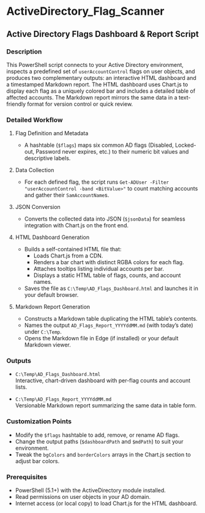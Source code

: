 # ActiveDirectory_Flag_Scanner

## Active Directory Flags Dashboard & Report Script

### Description

This PowerShell script connects to your Active Directory environment, inspects a predefined set of `userAccountControl` flags on user objects, and produces two complementary outputs: an interactive HTML dashboard and a timestamped Markdown report. The HTML dashboard uses Chart.js to display each flag as a uniquely colored bar and includes a detailed table of affected accounts. The Markdown report mirrors the same data in a text-friendly format for version control or quick review.

### Detailed Workflow

1. Flag Definition and Metadata  
   - A hashtable (`$flags`) maps six common AD flags (Disabled, Locked-out, Password never expires, etc.) to their numeric bit values and descriptive labels.

2. Data Collection  
   - For each defined flag, the script runs `Get-ADUser -Filter "userAccountControl -band <BitValue>"` to count matching accounts and gather their `SamAccountName`s.

3. JSON Conversion  
   - Converts the collected data into JSON (`$jsonData`) for seamless integration with Chart.js on the front end.

4. HTML Dashboard Generation  
   - Builds a self-contained HTML file that:
     - Loads Chart.js from a CDN.
     - Renders a bar chart with distinct RGBA colors for each flag.
     - Attaches tooltips listing individual accounts per bar.
     - Displays a static HTML table of flags, counts, and account names.
   - Saves the file as `C:\Temp\AD_Flags_Dashboard.html` and launches it in your default browser.

5. Markdown Report Generation  
   - Constructs a Markdown table duplicating the HTML table’s contents.
   - Names the output `AD_Flags_Report_YYYYddMM.md` (with today’s date) under `C:\Temp`.
   - Opens the Markdown file in Edge (if installed) or your default Markdown viewer.

### Outputs

- `C:\Temp\AD_Flags_Dashboard.html`  
  Interactive, chart-driven dashboard with per-flag counts and account lists.

- `C:\Temp\AD_Flags_Report_YYYYddMM.md`  
  Versionable Markdown report summarizing the same data in table form.

### Customization Points

- Modify the `$flags` hashtable to add, remove, or rename AD flags.  
- Change the output paths (`$dashboardPath` and `$mdPath`) to suit your environment.  
- Tweak the `bgColors` and `borderColors` arrays in the Chart.js section to adjust bar colors.  

### Prerequisites

- PowerShell (5.1+) with the ActiveDirectory module installed.  
- Read permissions on user objects in your AD domain.  
- Internet access (or local copy) to load Chart.js for the HTML dashboard.  

